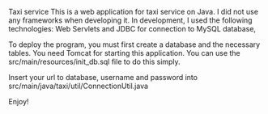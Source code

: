 Taxi service
This is a web application for taxi service on Java. I did not use any frameworks when developing it. In development, I used the following technologies: Web Servlets and JDBC for connection to MySQL database,

To deploy the program, you must first create a database and the necessary tables. 
You need Tomcat for starting this application.
You can use the src/main/resources/init_db.sql file to do this simply.

Insert your url to database, username and password into src/main/java/taxi/util/ConnectionUtil.java

Enjoy! 